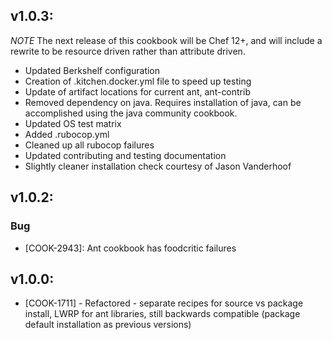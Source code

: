 ## v1.0.3:

*NOTE* The next release of this cookbook will be Chef 12+, and will include a rewrite to be resource driven rather than attribute driven.

- Updated Berkshelf configuration
- Creation of .kitchen.docker.yml file to speed up testing
- Update of artifact locations for current ant, ant-contrib
- Removed dependency on java. Requires installation of java, can be accomplished using the java community cookbook.
- Updated OS test matrix
- Added .rubocop.yml
- Cleaned up all rubocop failures
- Updated contributing and testing documentation
- Slightly cleaner installation check courtesy of Jason Vanderhoof

## v1.0.2:

### Bug

- [COOK-2943]: Ant cookbook has foodcritic failures

## v1.0.0:

* [COOK-1711] - Refactored - separate recipes for source vs package
  install, LWRP for ant libraries, still backwards compatible (package
  default installation as previous versions)
